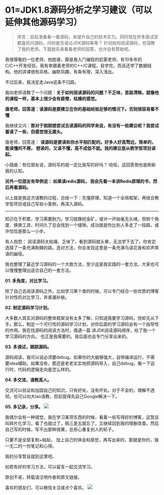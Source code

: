 # 01=JDK1.8源码分析之学习建议（可以延伸其他源码学习）

> 序言：目前准备看一看源码，来提升自己的技术实力。同时现在好多面试官都喜欢问源码，问你是否读过JDK源码等等？
针对如何阅读源码，也请教了我的老师。下面就先来看看老师的回答，也许会有帮助呢。

我很尊敬的一位老师，他姓唐，算是我入门编程的启蒙老师，有10多年的C/C++开发经验，我有幸跟着老师的C++/C课程，自学完，而且还学了数据结构。他的讲课很有风格，幽默风趣，有条有理，深入浅出。

不过后来，我决定走Java这条不归路。

我向老师请教了一个问题：**关于如何阅读源码的问题？不乏味，思路清晰。就像他的课程一样，基本上很少会有疲倦，枯燥的感觉。**

**唐老师，回答道：读源码是要建立在你的基础经验足够的情况下。否则很容易看不懂**

我继续又问：**那对于刚刚想尝试去读源码的同学来说，有没有一些建议呢？我尝试着读了一些，但感觉很无厘头。**

唐老师，回答道： **读源码是要读和你水平相匹配的。好多人好高骛远，简单的，能读懂的不屑， 想读的，又读不懂，高不成低不就。我的建议是从教学型项目读起。**

小插曲：有位朋友说，源码写的就一定比我写的好吗？ 哈哈，这回答倒也是刷新我的认知。

**另外一位朋友有举例说： 如果读redis源码， 我会先看一本讲Redis原理的书，然后再看源码。**

以上就是我这次请教的过程，总结一下：先懂原理，知道一个全局框架，再结合教学型项目或自己写些小案例，再深入源码。

------

知识在于积累，学习需要耐力。学习就像挖金矿，或许一开始毫无头绪，但转个角度、换换工具，时间久了总会找到一个缝隙。成功就是你比别人多走了一段路，或许恰恰是那么一小步。

有人抱怨： 阅读源码太枯燥、乏味了，看到源码就头晕，无法学下去了。你肯定选择了一条充满荆棘的路。选对方法，你会发现这里是一条充满鸟语花香和欢声笑语的幽径。

我也整理了最近学习源码的一个大致方法，至少这是我实践的一套方法，大家也可以慢慢整理出适合自己的一套方法。

**01. 多角度，对比学习。**

除了自己去阅读源码之外，比如学习某个类的时候，可以专门结合一些优质的博客针对性的对比学习，并查漏补缺。

**02. 制定源码学习计划。**

大多数人其实对源码的整体框架没有太多了解，只知道我要学习源码，但却无从下手。那么，制定一个可行性的源码学习计划，对你后面的学习源码会有一个指导性的作用。我在找源码的阅读方法时，偶遇一篇 讲JDK阅读源码顺序，给了我一个学习源码的方向， 也正是我需要的。我后面也会专门分享出来的。

**03. 多调试，跟踪源码。**

源码阅读，我可以说必须要debug。如果你的大脑够强大，自带编译运行，不需要idea辅助。如果没有，那还是老老实实地把源码导入，自己debug，看一下运行时，代码的逻辑走向是怎么样的。

**04. 多交流，请教高人。**

交流可以验证和加固自己的知识。只有好处，没有坏处。对于不会的，理解不透彻，也可以向大lao请教，但前提得先自己Google解决一下。

**05. 多记录，分享。**
![](https://upload-images.jianshu.io/upload_images/7253165-c349f2aa1c5ca0a9.png?imageMogr2/auto-orient/strip%7CimageView2/2/w/1240)

我偶尔会有一种错觉，我在学习某项东西的时候，看着一些写得好的博客，这暂且叫碎片化学习，看了也就过了，隔三差五就忘了，又继续回到我的增删改查。然后自己写的时候，写不出那种效果，总担心重复别人的轮子。

只要不是全部复制+粘贴， 加上自己的体会和感觉，再写出来的，那就是你的，独一无二的一份笔记和心得。


我的分享暂且就到这里吧。

如若有好的学习方法，可以留言一起交流学习。

原创不易，转载请注明作者和原文链接。

喜欢的朋友们，可以微信关注或点个喜欢。
![](https://upload-images.jianshu.io/upload_images/7253165-cd730e19fb02ae3d.png?imageMogr2/auto-orient/strip%7CimageView2/2/w/1240)


